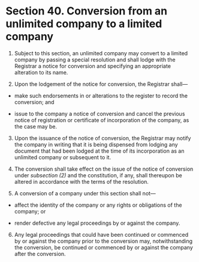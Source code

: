 # Section 40. Conversion from an unlimited company to a limited company

1. Subject to this section, an unlimited company may convert to a limited company by passing a special resolution and shall lodge with the Registrar a notice for conversion and specifying an appropriate alteration to its name.

2. Upon the lodgement of the notice for conversion, the Registrar shall—

  * make such endorsements in or alterations to the register to record the conversion; and

  * issue to the company a notice of conversion and cancel the previous notice of registration or certificate of incorporation of the company, as the case may be.

3. Upon the issuance of the notice of conversion, the Registrar may notify the company in writing that it is being dispensed from lodging any document that had been lodged at the time of its incorporation as an unlimited company or subsequent to it.

4. The conversion shall take effect on the issue of the notice of conversion under _subsection \(2\)_ and the constitution, if any, shall thereupon be altered in accordance with the terms of the resolution.

5. A conversion of a company under this section shall not—

  * affect the identity of the company or any rights or obligations of the company; or

  * render defective any legal proceedings by or against the company.

6. Any legal proceedings that could have been continued or commenced by or against the company prior to the conversion may, notwithstanding the conversion, be continued or commenced by or against the company after the conversion.
